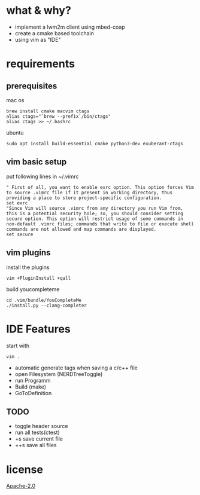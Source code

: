 # what & why?

* implement a lwm2m client using mbed-coap
* create a cmake based toolchain
* using vim as "IDE"

# requirements

## prerequisites

mac os
~~~
brew install cmake macvim ctags
alias ctags="`brew --prefix`/bin/ctags"
alias ctags >> ~/.bashrc
~~~

ubuntu
~~~
sudo apt install build-essential cmake python3-dev exuberant-ctags
~~~

## vim basic setup

put following lines in ~/.vimrc
~~~
" First of all, you want to enable exrc option. This option forces Vim to source .vimrc file if it present in working directory, thus providing a place to store project-specific configuration.
set exrc
"Since Vim will source .vimrc from any directory you run Vim from, this is a potential security hole; so, you should consider setting secure option. This option will restrict usage of some commands in non-default .vimrc files; commands that write to file or execute shell commands are not allowed and map commands are displayed.
set secure
~~~

## vim plugins

install the plugins
~~~
vim +PluginInstall +qall
~~~

build youcompleteme
~~~
cd .vim/bundle/YouCompleteMe
./install.py --clang-completer
~~~

# IDE Features

start with
~~~
vim .
~~~

* automatic generate tags when saving a c/c++ file
* <F2> open Filesystem (NERDTreeToggle)
* <F5> run Programm
* <F7> Build (make)
* <F12> GoToDefinition

## TODO

* <F4> toggle header source
* <C-M-t> run all tests(ctest)
* <Ctrl>+s save current file
* <Ctrl>+<Shift>+s save all files


# license

[Apache-2.0](https://www.apache.org/licenses/LICENSE-2.0.txt)

